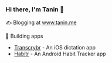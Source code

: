 ### Hi there, I'm Tanin 👋

✍ Blogging at www.tanin.me

📱 Building apps
  - [Transcrybr](www.transcrybr.com) - An iOS dictation app
  - [Habitr](https://play.google.com/store/apps/details?id=com.landtanin.habittracking&hl=en_GB&pli=1) - An Android Habit Tracker app

<!--
**landtanin/landtanin** is a ✨ _special_ ✨ repository because its `README.md` (this file) appears on your GitHub profile.

Here are some ideas to get you started:

- 🔭 I’m currently working on ...
- 🌱 I’m currently learning ...
- 👯 I’m looking to collaborate on ...
- 🤔 I’m looking for help with ...
- 💬 Ask me about ...
- 📫 How to reach me: ...
- 😄 Pronouns: ...
- ⚡ Fun fact: ...
-->
